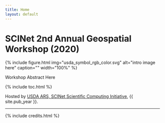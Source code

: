 ```yaml
---
title: Home
layout: default
---
```


# SCINet 2nd Annual Geospatial Workshop (2020)

{% include figure.html img="usda_symbol_rgb_color.svg" alt="intro image here" caption="" width="100%" %}

Workshop Abstract Here

{% include toc.html %}

Hosted by [USDA ARS, SCINet Scientific Computing Initiative](https://scinet.usda.gov/), {{ site.pub_year }}.

------

{% include credits.html %}